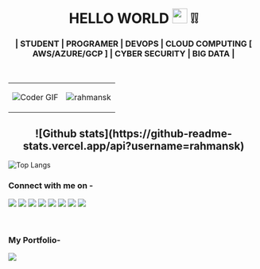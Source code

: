 ###  <h1 align="center">HELLO WORLD <img src="https://raw.githubusercontent.com/iampavangandhi/iampavangandhi/master/gifs/Hi.gif" width="30px"> ❕❕</h1>





<!--

*rahmansk/rahmansk* is a ✨ special ✨ repository because its `README.md` (this file) appears on your GitHub profile.

Here are some ideas to get you started:

- 🔭 Cyber Security  Enthusiast...
- 🌱 I’m currently learning Ethical Hacking...
- 👯 I’m looking to collaborate on ...
- 🤔 I’m looking for help with ...
- 💬 Ask me about ...
- 📫 How to reach me: m
- 😄 Pronouns: ...
- ⚡ Fun fact: ...
-->

<h3 align="center">| STUDENT | PROGRAMER | DEVOPS | CLOUD COMPUTING [ AWS/AZURE/GCP ] | CYBER SECURITY | BIG DATA |</h3>


</br>


<table style="border:0px;" align="center">
	<tr>
		<td>
		<img src="https://media-exp1.licdn.com/dms/image/C5616AQHXhCPnnYdq1w/profile-displaybackgroundimage-shrink_200_800/0/1638456808574?e=2147483647&v=beta&t=wEG7UlkA_BCd2gD_xHomi23fybkA__W_jwgOsx_vPts" alt="Coder GIF">
		</td>
		<td>
      <p align="center"> <img src="https://komarev.com/ghpvc/?username=rahmansk" alt="rahmansk" /> </p>
		</td>
	</tr>
</table>

<h2 align="center">![Github stats](https://github-readme-stats.vercel.app/api?username=rahmansk)</h2>

![Top Langs](https://github-readme-stats.vercel.app/api/top-langs/?username=rahmansk&hide=TeX&layout=compact&count_private=true)






### Connect with me on - 

<!-- [<img src="https://img.shields.io/badge/linkedin-%230077B5.svg?&style=for-the-badge&logo=linkedin&logoColor=white" />](https://www.linkedin.com/in/rahman07/) -->
[<img src="https://img.shields.io/badge/-LinkedIn-000000?style=social&logo=linkedin" />](https://www.linkedin.com/in/rahman07/) 
[<img src="https://img.shields.io/badge/-Gmail-000000?style=social&logo=gmail" />](mailto:mohamedrahmanshareff@gmail.com) 
[<img src="https://img.shields.io/badge/-YouTube-000000?style=social&logo=youtube" />](https://www.youtube.com/channel/UCx4tcwaSz8elmLarpaEH4cQ) 
[<img src="https://img.shields.io/badge/-Medium-000000?style=social&logo=medium" />](https://mohamedrahmanshareff.medium.com)
[<img src="https://img.shields.io/badge/-Instagram-000000?style=social&logo=instagram" />](https://www.instagram.com/shareff_myth__/)
[<img src="https://img.shields.io/badge/-Twitter-000000?style=social&logo=twitter" />](https://twitter.com/rahman_shareff)
[<img src="https://img.shields.io/badge/-StackOverflow-000000?style=social&logo=stackoverflow" />](https://stackoverflow.com/users/18313881/mr-shareff)
[<img src="https://img.shields.io/badge/-Reddit-000000?style=social&logo=reddit" />](https://www.reddit.com/user/mrshareff__)




<!--[![Discord](https://img.shields.io/discord/591914197219016707.svg?label=&logo=discord&logoColor=ffffff&color=7389D8&labelColor=6A7EC2)](https://discord.gg/pkKsNfJT) -->

<br>

<!-- ![Linkedin](https://img.shields.io/badge/-LinkedIn-000000?style=social&logo=linkedin)
![Gmail](https://img.shields.io/badge/-Gmail-000000?style=social&logo=gmail) -->
<!-- ![World](https://img.shields.io/badge/-World-000000?style=social&logo=world) -->

<!-- [<img src ="https://img.shields.io/badge/Gmail-%23E4405F.svg?&style=for-the-badge&logo=gmail&logoColor=white">](mailto:mohamedrahmanshareff@gmail.com) -->

<!-- [<img src ="https://img.shields.io/badge/My_Website-%23E4405F.svg?&style=for-the-badge&logo=world&logoColor=white">](https://shareff007.netlify.com) -->


### My Portfolio- 

[<img src="https://img.shields.io/badge/Check_Out-My_Website-brightgreen" />](https://rahmansk.github.io)
